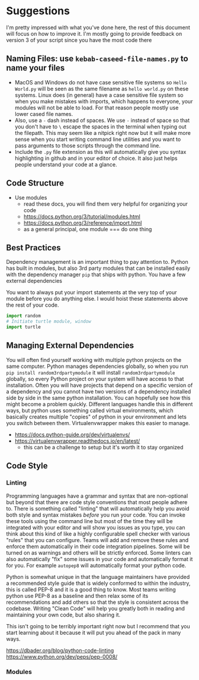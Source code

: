 # Suggestions

I'm pretty impressed with what you've done here, the rest of this document will focus on how to improve it.
I'm mostly going to provide feedback on version 3 of your script since you have the most code there

## Naming Files: use `kebab-caseed-file-names.py` to name your files

- MacOS and Windows do not have case sensitive file systems so `Hello World.py` will be seen as the same filename as `hello world.py` on these systems. Linux does (in general) have a case sensitive file system so when you make mistakes with imports, which happens to everyone, your modules will not be able to load. For that reason people mostly use lower cased file names.
- Also, use a `-` dash instead of spaces. We use `-` instead of space so that you don't have to `\` escape the spaces in the terminal when typing out the filepath. This may seem like a nitpick right now but it will make more sense when you start writing command line utilities and you want to pass arguments to those scripts through the command line.
- Include the `.py` file extension as this will automatically give you syntax highlighting in github and in your editor of choice. It also just helps people understand your code at a glance.

## Code Structure

- Use modules
  - read these docs, you will find them very helpful for organizing your code
  - https://docs.python.org/3/tutorial/modules.html
  - https://docs.python.org/3/reference/import.html
  - as a general principal, one module === do one thing

## Best Practices

Dependency management is an important thing to pay attention to. Python has built in modules, but also 3rd party modules that can be installed easily with the dependency manager `pip` that ships with python. You have a few external dependencies

You want to always put your import statements at the very top of your module before you do anything else. I would hoist these statements above the rest of your code.

```python
import random
# Initiate turtle module, window
import turtle
```

## Managing External Dependencies

You will often find yourself working with multiple python projects on the same computer. Python manages dependencies globally, so when you run `pip install random3rdpartymodule` it will install `random3rdpartymodule` globally, so every Python project on your system will have access to that installation. Often you will have projects that depend on a specific version of a dependency and you cannot have two versions of a dependency installed side by side in the same python installation. You can hopefully see how this might become a problem quickly. Different languages handle this in different ways, but python uses something called virtual environments, which basically creates multiple "copies" of python in your environment and lets you switch between them. Virtualenvwrapper makes this easier to manage.

- https://docs.python-guide.org/dev/virtualenvs/
- https://virtualenvwrapper.readthedocs.io/en/latest/
  - this can be a challenge to setup but it's worth it to stay organized

## Code Style

### Linting

Programming languages have a grammar and syntax that are non-optional but beyond that there are code style conventions that most people adhere to. There is something called "linting" that will automatically help you avoid both style and syntax mistakes _before_ you run your code. You can invoke these tools using the command line but most of the time they will be integrated with your editor and will show you issues as you type, you can think about this kind of like a highly configurable spell checker with various "rules" that you can configure. Teams will add and remove these rules and enforce them automatically in their code integration pipelines. Some will be turned on as warnings and others will be strictly enforced. Some linters can also automatically "fix" some issues in your code and automatically format it for you. For example `autopep8` will automatically format your python code.

Python is somewhat unique in that the language maintainers have provided a recommended style guide that is widely conformed to within the industry, this is called PEP-8 and it is a good thing to know. Most teams writing python use PEP-8 as a baseline and then relax some of its recommendations and add others so that the style is consistent across the codebase. Writing "Clean Code" will help you greatly both in reading and maintaining your own code, but also sharing it.

This isn't going to be terribly important right now but I recommend that you start learning about it because it will put you ahead of the pack in many ways.

https://dbader.org/blog/python-code-linting
https://www.python.org/dev/peps/pep-0008/



### Modules
